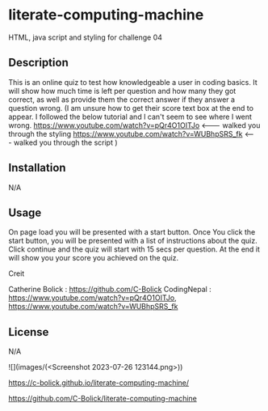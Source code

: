 # literate-computing-machine
HTML, java script and styling for challenge 04

## Description
This is an online quiz to test how knowledgeable a user in coding basics.
It will show how much time is left per question and how many they got correct,
as well as provide them the correct answer if they answer a question wrong. (I am unsure how to get their score text box at the end to appear. I followed the below tutorial and I can't seem to see where I went wrong.
https://www.youtube.com/watch?v=pQr4O1OITJo <--- walked you through the styling 
https://www.youtube.com/watch?v=WUBhpSRS_fk <--- walked you through the script )

## Installation
N/A

## Usage

On page load you will be presented with a start button. Once You click the start button, you will be presented with a list of instructions about the quiz. Click continue and the quiz will start with 15 secs per question. At the end it will show you your score you achieved on the quiz.


Creit

Catherine Bolick : https://github.com/C-Bolick
CodingNepal : https://www.youtube.com/watch?v=pQr4O1OITJo, 
              https://www.youtube.com/watch?v=WUBhpSRS_fk

## License 
N/A

![](images/(<Screenshot 2023-07-26 123144.png>))

https://c-bolick.github.io/literate-computing-machine/

https://github.com/C-Bolick/literate-computing-machine